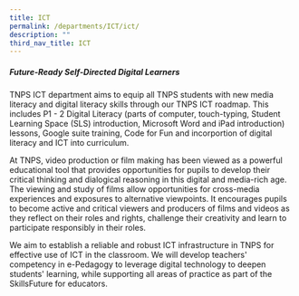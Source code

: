 ```yaml
---
title: ICT
permalink: /departments/ICT/ict/
description: ""
third_nav_title: ICT
---
```

##### Future-Ready Self-Directed Digital Learners
TNPS ICT department aims to equip all TNPS students with new media literacy and digital literacy skills through our TNPS ICT roadmap. This includes P1 - 2 Digital Literacy (parts of computer, touch-typing, Student Learning Space (SLS) introduction, Microsoft Word and iPad introduction) lessons, Google suite training, Code for Fun and incorportion of digital literacy and ICT into curriculum.

At TNPS, video production or film making has been viewed as a powerful educational tool that provides opportunities for pupils to develop their critical thinking and dialogical reasoning in this digital and media-rich age. The viewing and study of films allow opportunities for cross-media experiences and exposures to alternative viewpoints. It encourages pupils to become active and critical viewers and producers of films and videos as they reflect on their roles and rights, challenge their creativity and learn to participate responsibly in their roles.

We aim to establish a reliable and robust ICT infrastructure in TNPS for effective use of ICT in the classroom. We will develop teachers' competency in e-Pedagogy to leverage digital technology to deepen students' learning, while supporting all areas of practice as part of the SkillsFuture for educators.
